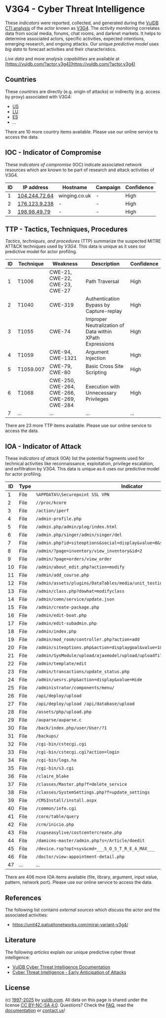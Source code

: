 # V3G4 - Cyber Threat Intelligence

These _indicators_ were reported, collected, and generated during the [VulDB CTI analysis](https://vuldb.com/?kb.cti) of the actor known as [V3G4](https://vuldb.com/?actor.v3g4). The _activity monitoring_ correlates data from social media, forums, chat rooms, and darknet markets. It helps to determine associated actors, specific activities, expected intentions, emerging research, and ongoing attacks. Our unique _predictive model_ uses _big data_ to forecast activities and their characteristics.

_Live data_ and more _analysis capabilities_ are available at [https://vuldb.com/?actor.v3g4](https://vuldb.com/?actor.v3g4)

## Countries

These _countries_ are directly (e.g. origin of attacks) or indirectly (e.g. access by proxy) associated with V3G4:

* [US](https://vuldb.com/?country.us)
* [LU](https://vuldb.com/?country.lu)
* [ES](https://vuldb.com/?country.es)
* ...

There are 10 more country items available. Please use our online service to access the data.

## IOC - Indicator of Compromise

These _indicators of compromise_ (IOC) indicate associated network resources which are known to be part of research and attack activities of V3G4.

ID | IP address | Hostname | Campaign | Confidence
-- | ---------- | -------- | -------- | ----------
1 | [104.244.72.64](https://vuldb.com/?ip.104.244.72.64) | winging.co.uk | - | High
2 | [176.123.9.238](https://vuldb.com/?ip.176.123.9.238) | - | - | High
3 | [198.98.49.79](https://vuldb.com/?ip.198.98.49.79) | - | - | High

## TTP - Tactics, Techniques, Procedures

_Tactics, techniques, and procedures_ (TTP) summarize the suspected MITRE ATT&CK techniques used by _V3G4_. This data is unique as it uses our predictive model for actor profiling.

ID | Technique | Weakness | Description | Confidence
-- | --------- | -------- | ----------- | ----------
1 | T1006 | CWE-21, CWE-22, CWE-23, CWE-27 | Path Traversal | High
2 | T1040 | CWE-319 | Authentication Bypass by Capture-replay | High
3 | T1055 | CWE-74 | Improper Neutralization of Data within XPath Expressions | High
4 | T1059 | CWE-94, CWE-1321 | Argument Injection | High
5 | T1059.007 | CWE-79, CWE-80 | Basic Cross Site Scripting | High
6 | T1068 | CWE-250, CWE-264, CWE-266, CWE-269, CWE-284 | Execution with Unnecessary Privileges | High
7 | ... | ... | ... | ...

There are 23 more TTP items available. Please use our online service to access the data.

## IOA - Indicator of Attack

These _indicators of attack_ (IOA) list the potential fragments used for technical activities like reconnaissance, exploitation, privilege escalation, and exfiltration by V3G4. This data is unique as it uses our predictive model for actor profiling.

ID | Type | Indicator | Confidence
-- | ---- | --------- | ----------
1 | File | `%APPDATA%\Securepoint SSL VPN` | High
2 | File | `//proc/kcore` | Medium
3 | File | `/action/iperf` | High
4 | File | `/admin-profile.php` | High
5 | File | `/admin.php/admin/plog/index.html` | High
6 | File | `/admin.php/singer/admin/singer/del` | High
7 | File | `/admin.php?id=siteoptions&social=display&value=0&sid=2` | High
8 | File | `/admin/?page=inventory/view_inventory&id=2` | High
9 | File | `/admin/?page=orders/view_order` | High
10 | File | `/admin/about_edit.php?action=modify` | High
11 | File | `/admin/add_course.php` | High
12 | File | `/admin/assets/plugins/DataTables/media/unit_testing/templates/html_table.php` | High
13 | File | `/admin/class.php?dowhat=modifyclass` | High
14 | File | `/admin/comn/service/update.json` | High
15 | File | `/admin/create-package.php` | High
16 | File | `/admin/edit-boat.php` | High
17 | File | `/admin/edit-subadmin.php` | High
18 | File | `/admin/index.php` | High
19 | File | `/admin/mod_room/controller.php?action=add` | High
20 | File | `/admin/siteoptions.php&action=displaygoal&value=1&roleid=1` | High
21 | File | `/admin/SysModule/upload/ajaxmodel/upload/uploadfilepath/sysmodule_1` | High
22 | File | `/admin/template/edit` | High
23 | File | `/admin/transactions/update_status.php` | High
24 | File | `/admin/uesrs.php&action=display&value=Hide` | High
25 | File | `/administrator/components/menu/` | High
26 | File | `/api/deploy/upload` | High
27 | File | `/api/deploy/upload /api/database/upload` | High
28 | File | `/assets/php/upload.php` | High
29 | File | `/auparse/auparse.c` | High
30 | File | `/back/index.php/user/User/?1` | High
31 | File | `/backups/` | Medium
32 | File | `/cgi-bin/cstecgi.cgi` | High
33 | File | `/cgi-bin/cstecgi.cgi?action=login` | High
34 | File | `/cgi-bin/logs.ha` | High
35 | File | `/cgi-bin/s3.cgi` | High
36 | File | `/claire_blake` | High
37 | File | `/classes/Master.php?f=delete_service` | High
38 | File | `/classes/SystemSettings.php?f=update_settings` | High
39 | File | `/CMSInstall/install.aspx` | High
40 | File | `/common/info.cgi` | High
41 | File | `/core/table/query` | High
42 | File | `/crm/inicio.php` | High
43 | File | `/cupseasylive/costcentercreate.php` | High
44 | File | `/damicms-master/admin.php?s=/Article/doedit` | High
45 | File | `/device.rsp?opt=sys&cmd=___S_O_S_T_R_E_A_MAX___` | High
46 | File | `/doctor/view-appointment-detail.php` | High
47 | ... | ... | ...

There are 406 more IOA items available (file, library, argument, input value, pattern, network port). Please use our online service to access the data.

## References

The following list contains _external sources_ which discuss the actor and the associated activities:

* https://unit42.paloaltonetworks.com/mirai-variant-v3g4/

## Literature

The following _articles_ explain our unique predictive cyber threat intelligence:

* [VulDB Cyber Threat Intelligence Documentation](https://vuldb.com/?kb.cti)
* [Cyber Threat Intelligence - Early Anticipation of Attacks](https://www.scip.ch/en/?labs.20201022)

## License

(c) [1997-2025](https://vuldb.com/?kb.changelog) by [vuldb.com](https://vuldb.com/?kb.about). All data on this page is shared under the license [CC BY-NC-SA 4.0](https://creativecommons.org/licenses/by-nc-sa/4.0/). Questions? Check the [FAQ](https://vuldb.com/?kb.faq), read the [documentation](https://vuldb.com/?kb) or [contact us](https://vuldb.com/?contact)!
